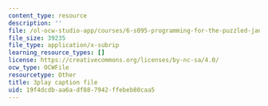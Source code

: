 ```yaml
---
content_type: resource
description: ''
file: /ol-ocw-studio-app/courses/6-s095-programming-for-the-puzzled-january-iap-2018/19f4dcdbaa6adf887942ffebeb80caa5_a1RaIqkdG0c.srt
file_size: 39235
file_type: application/x-subrip
learning_resource_types: []
license: https://creativecommons.org/licenses/by-nc-sa/4.0/
ocw_type: OCWFile
resourcetype: Other
title: 3play caption file
uid: 19f4dcdb-aa6a-df88-7942-ffebeb80caa5
---
```

